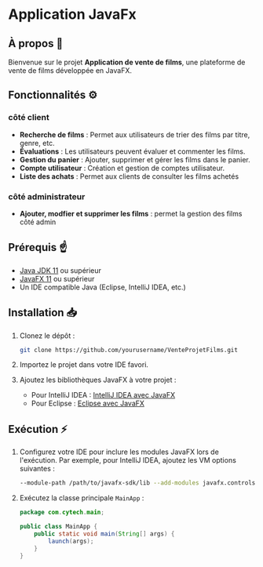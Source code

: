 # Application JavaFx

## À propos 👀
Bienvenue sur le projet **Application de vente de films**, une plateforme de vente de films développée en JavaFX.

## Fonctionnalités ⚙
### côté client
- **Recherche de films** : Permet aux utilisateurs de trier des films par titre, genre, etc.
- **Évaluations** : Les utilisateurs peuvent évaluer et commenter les films.
- **Gestion du panier** : Ajouter, supprimer et gérer les films dans le panier.
- **Compte utilisateur** : Création et gestion de comptes utilisateur.
- **Liste des achats** : Permet aux clients de consulter les films achetés
 
### côté administrateur
- **Ajouter, modfier et supprimer les films** : permet la gestion des films côté admin

## Prérequis ☝

- [Java JDK 11](https://www.oracle.com/java/technologies/javase-jdk11-downloads.html) ou supérieur
- [JavaFX 11](https://openjfx.io/) ou supérieur
- Un IDE compatible Java (Eclipse, IntelliJ IDEA, etc.)

## Installation 📥

1. Clonez le dépôt :
    ```sh
    git clone https://github.com/yourusername/VenteProjetFilms.git
    ```

2. Importez le projet dans votre IDE favori.

3. Ajoutez les bibliothèques JavaFX à votre projet :
    - Pour IntelliJ IDEA : [IntelliJ IDEA avec JavaFX](https://openjfx.io/openjfx-docs/#IDE-IntelliJ)
    - Pour Eclipse : [Eclipse avec JavaFX](https://openjfx.io/openjfx-docs/#IDE-Eclipse)

## Exécution ⚡

1. Configurez votre IDE pour inclure les modules JavaFX lors de l'exécution. Par exemple, pour IntelliJ IDEA, ajoutez les VM options suivantes :
    ```sh
    --module-path /path/to/javafx-sdk/lib --add-modules javafx.controls,javafx.fxml
    ```

2. Exécutez la classe principale `MainApp` :
    ```java
    package com.cytech.main;

    public class MainApp {
        public static void main(String[] args) {
            launch(args);
        }
    }
    ```

